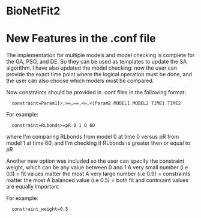 # BioNetFit2

# New Features in the .conf file

The implementation for multiple models and model checking is complete for the GA, PSO, and DE. So they can be used as templates to update the SA algorithm.
I have also updated the model checking: now the user can provide the exact time point where the logical operation must be done, and the user can also choose which models must be compared.

Now constraints should be provided in .conf files in the following format:

      constraint=Param1[>,>=,==,<=,<]Param2 MODEL1 MODEL2 TIME1 TIME2

For example:

      constraint=RLbonds>=pR 0 1 0 60

where I'm comparing RLbonds from model 0 at time 0 versus pR from model 1 at time 60, and I'm checking if RLbonds is greater then or equal to pR



Another new option was included so the user can specify the constraint weight, which can be any value between 0 and 1
A very small number (i.e 0.1) = fit values matter the most
A very large number (i.e 0.9) = constraints matter the most
A balanced value (i.e 0.5) = both fit and contrsaint values are equally important

For example:

      constraint_weight=0.5

